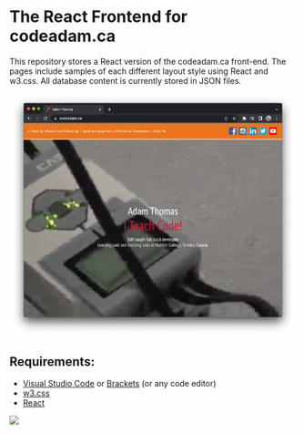# The React Frontend for codeadam.ca

This repository stores a React version of the codeadam.ca front-end. The pages include samples of each different layout style using React and w3.css. All database content is currently stored in JSON files.

![codeadam.ca](https://github.com/codeadamca/codeadam-react/blob/main/screenshot-codeadam.png?raw=true)

## Requirements:

* [Visual Studio Code](https://code.visualstudio.com/) or [Brackets](http://brackets.io/) (or any code editor)
* [w3.css](https://www.w3schools.com/w3css/defaulT.asp) 
* [React](https://reactjs.org/) 

<a href="https://codeadam.ca">
<img src="https://codeadam.ca/images/code-block.png" width="100">
</a>

